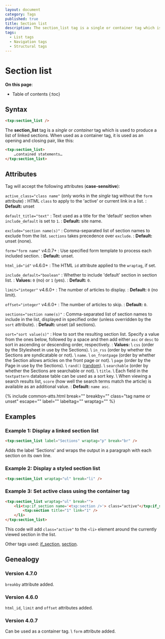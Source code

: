 ```yaml
---
layout: document
category: Tags
published: true
title: Section list
description: The section_list tag is a single or container tag which is used to produce a list of linked sections.
tags:
  - List tags
  - Navigation tags
  - Structural tags
---
```


# Section list

**On this page**:

* Table of contents
{:toc}

## Syntax

~~~ html
<txp:section_list />
~~~

The **section_list** tag is a *single* or *container* tag which is used to produce a list of linked sections. When used as a container tag, it is used as an opening and closing pair, like this:

~~~ html
<txp:section_list>
    …contained statements…
</txp:section_list>
~~~

## Attributes

Tag will accept the following attributes (**case-sensitive**):

`active_class="class name"` (only works in the *single* tag without the `form` attribute)
: HTML `class` to apply to the 'active' or current link in a list.
: **Default:** unset

`default_title="text"`
: Text used as a title for the 'default' section when `include_default` is set to `1`.
: **Default:** site name.

`exclude="section name(s)"`
: Comma-separated list of section names to exclude from the list. `sections` takes precedence over `exclude`.
: **Default:** unset (none).

`form="form name"` <span class="footnote warning">v4.0.7+</span>
: Use specified form template to process each included section.
: **Default:** unset.

`html_id="id"` <span class="footnote warning">v4.6.0+</span>
: The HTML `id` attribute applied to the `wraptag`, if set.

`include_default="boolean"`
: Whether to include 'default' section in section list.
: **Values:** `0` (no) or `1` (yes).
: **Default:** `0`.

`limit="integer"` <span class="footnote warning">v4.6.0+</span>
: The number of articles to display.
: **Default:** `0` (no limit).

`offset="integer"` <span class="footnote warning">v4.6.0+</span>
: The number of articles to skip.
: **Default:** `0`.

`sections="section name(s)"`
: Comma-separated list of section names to include in the list, displayed in specified order (unless overridden by the `sort` attribute).
: **Default:** unset (all sections).

`sort="sort value(s)"`
: How to sort the resulting section list. Specify a value from the ones below, followed by a space and then add either `asc` or `desc` to sort in ascending or descending order, respectively.
: **Values:** \\
`css` (order by the Stylesheet in use by the Sections). \\
`in_rss` (order by whether the Sections are syndicatable or not). \\
`name`. \\
`on_frontpage` (order by whether the Section allows articles on the front page or not). \\
`page` (order by the Page in use by the Sections). \\
`rand()` ([random](https://dev.mysql.com/doc/refman/5.7/en/mathematical-functions.html#function_rand)). \\
`searchable` (order by whether the Sections are searchable or not). \\
`title`. \\
Each field in the `textpattern` database table can be used as a sort key. \\
When viewing a search results list, `score` (how well the search terms match the article) is available as an additional value.
: **Default:** `name asc`.

{% include common-atts.html break="" breakby="" class="tag name or unset" escape="" label="" labeltag="" wraptag="" %}

## Examples

### Example 1: Display a linked section list

~~~ html
<txp:section_list label="Sections" wraptag="p" break="br" />
~~~

Adds the label 'Sections' and wraps the output in a paragraph with each section on its own line.

### Example 2: Display a styled section list

~~~ html
<txp:section_list wraptag="ul" break="li" />
~~~

### Example 3: Set active class using the container tag

~~~ html
<txp:section_list wraptag="ul" break="">
    <li<txp:if_section name='<txp:section />'> class="active"</txp:if_section>>
        <txp:section title="1" link="1" />
    </li>
</txp:section_list>
~~~

This code will add `class="active"` to the `<li>` element around the currently viewed section in the list.

Other tags used: [if_section](/tags/if_section), [section](/tags/section).

## Genealogy

### Version 4.7.0

`breakby` attribute added.

### Version 4.6.0

`html_id`, `limit` and `offset` attributes added.

### Version 4.0.7

Can be used as a container tag. \\
`form` attribute added.
